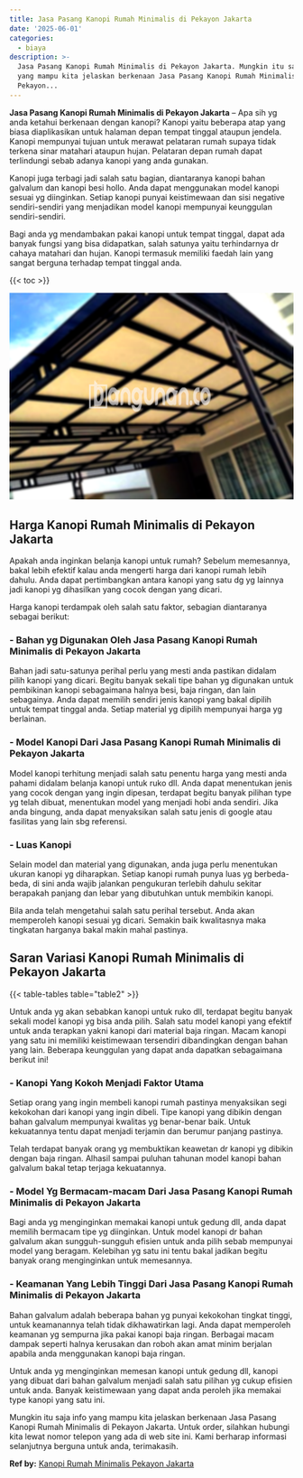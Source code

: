 ```yaml
---
title: Jasa Pasang Kanopi Rumah Minimalis di Pekayon Jakarta
date: '2025-06-01'
categories:
  - biaya
description: >-
  Jasa Pasang Kanopi Rumah Minimalis di Pekayon Jakarta. Mungkin itu saja info
  yang mampu kita jelaskan berkenaan Jasa Pasang Kanopi Rumah Minimalis di
  Pekayon...
---
```


**Jasa Pasang Kanopi Rumah Minimalis di Pekayon Jakarta** – Apa sih yg anda ketahui berkenaan dengan kanopi? Kanopi yaitu beberapa atap yang biasa diaplikasikan untuk halaman depan tempat tinggal ataupun jendela. Kanopi mempunyai tujuan untuk merawat pelataran rumah supaya tidak terkena sinar matahari ataupun hujan. Pelataran depan rumah dapat terlindungi sebab adanya kanopi yang anda gunakan.

Kanopi juga terbagi jadi salah satu bagian, diantaranya kanopi bahan galvalum dan kanopi besi hollo. Anda dapat menggunakan model kanopi sesuai yg diinginkan. Setiap kanopi punyai keistimewaan dan sisi negative sendiri-sendiri yang menjadikan model kanopi mempunyai keunggulan sendiri-sendiri.

Bagi anda yg mendambakan pakai kanopi untuk tempat tinggal, dapat ada banyak fungsi yang bisa didapatkan, salah satunya yaitu terhindarnya dr cahaya matahari dan hujan. Kanopi termasuk memiliki faedah lain yang sangat berguna terhadap tempat tinggal anda.

{{< toc >}}

![Jasa Pasang Kanopi Rumah Minimalis di Pekayon Jakarta](/images/harga-kanopi-minimalis-30.png)

## Harga Kanopi Rumah Minimalis di Pekayon Jakarta

Apakah anda inginkan belanja kanopi untuk rumah? Sebelum memesannya, bakal lebih efektif kalau anda mengerti harga dari kanopi rumah lebih dahulu. Anda dapat pertimbangkan antara kanopi yang satu dg yg lainnya jadi kanopi yg dihasilkan yang cocok dengan yang dicari.

Harga kanopi terdampak oleh salah satu faktor, sebagian diantaranya sebagai berikut:

### \- Bahan yg Digunakan Oleh Jasa Pasang Kanopi Rumah Minimalis di Pekayon Jakarta

Bahan jadi satu-satunya perihal perlu yang mesti anda pastikan didalam pilih kanopi yang dicari. Begitu banyak sekali tipe bahan yg digunakan untuk pembikinan kanopi sebagaimana halnya besi, baja ringan, dan lain sebagainya. Anda dapat memilih sendiri jenis kanopi yang bakal dipilih untuk tempat tinggal anda. Setiap material yg dipilih mempunyai harga yg berlainan.

### \- Model Kanopi Dari Jasa Pasang Kanopi Rumah Minimalis di Pekayon Jakarta

Model kanopi terhitung menjadi salah satu penentu harga yang mesti anda pahami didalam belanja kanopi untuk ruko dll. Anda dapat menentukan jenis yang cocok dengan yang ingin dipesan, terdapat begitu banyak pilihan type yg telah dibuat, menentukan model yang menjadi hobi anda sendiri. Jika anda bingung, anda dapat menyaksikan salah satu jenis di google atau fasilitas yang lain sbg referensi.

### \- Luas Kanopi

Selain model dan material yang digunakan, anda juga perlu menentukan ukuran kanopi yg diharapkan. Setiap kanopi rumah punya luas yg berbeda-beda, di sini anda wajib jalankan pengukuran terlebih dahulu sekitar berapakah panjang dan lebar yang dibutuhkan untuk membikin kanopi.

Bila anda telah mengetahui salah satu perihal tersebut. Anda akan memperoleh kanopi sesuai yg dicari. Semakin baik kwalitasnya maka tingkatan harganya bakal makin mahal pastinya.

## Saran Variasi Kanopi Rumah Minimalis di Pekayon Jakarta

{{< table-tables table="table2" >}}

Untuk anda yg akan sebabkan kanopi untuk ruko dll, terdapat begitu banyak sekali model kanopi yg bisa anda pilih. Salah satu model kanopi yang efektif untuk anda terapkan yakni kanopi dari material baja ringan. Macam kanopi yang satu ini memiliki keistimewaan tersendiri dibandingkan dengan bahan yang lain. Beberapa keunggulan yang dapat anda dapatkan sebagaimana berikut ini!

### \- Kanopi Yang Kokoh Menjadi Faktor Utama

Setiap orang yang ingin membeli kanopi rumah pastinya menyaksikan segi kekokohan dari kanopi yang ingin dibeli. Tipe kanopi yang dibikin dengan bahan galvalum mempunyai kwalitas yg benar-benar baik. Untuk kekuatannya tentu dapat menjadi terjamin dan berumur panjang pastinya.

Telah terdapat banyak orang yg membuktikan keawetan dr kanopi yg dibikin dengan baja ringan. Alhasil sampai puluhan tahunan model kanopi bahan galvalum bakal tetap terjaga kekuatannya.

### \- Model Yg Bermacam-macam Dari Jasa Pasang Kanopi Rumah Minimalis di Pekayon Jakarta

Bagi anda yg menginginkan memakai kanopi untuk gedung dll, anda dapat memilih bermacam tipe yg diinginkan. Untuk model kanopi dr bahan galvalum akan sungguh-sungguh efisien untuk anda pilih sebab mempunyai model yang beragam. Kelebihan yg satu ini tentu bakal jadikan begitu banyak orang menginginkan untuk memesannya.

### \- Keamanan Yang Lebih Tinggi Dari Jasa Pasang Kanopi Rumah Minimalis di Pekayon Jakarta

Bahan galvalum adalah beberapa bahan yg punyai kekokohan tingkat tinggi, untuk keamanannya telah tidak dikhawatirkan lagi. Anda dapat memperoleh keamanan yg sempurna jika pakai kanopi baja ringan. Berbagai macam dampak seperti halnya kerusakan dan roboh akan amat minim berjalan apabila anda menggunakan kanopi baja ringan.

Untuk anda yg menginginkan memesan kanopi untuk gedung dll, kanopi yang dibuat dari bahan galvalum menjadi salah satu pilihan yg cukup efisien untuk anda. Banyak keistimewaan yang dapat anda peroleh jika memakai type kanopi yang satu ini.

Mungkin itu saja info yang mampu kita jelaskan berkenaan Jasa Pasang Kanopi Rumah Minimalis di Pekayon Jakarta. Untuk order, silahkan hubungi kita lewat nomor telepon yang ada di web site ini. Kami berharap informasi selanjutnya berguna untuk anda, terimakasih.

**Ref by:**  [Kanopi Rumah Minimalis Pekayon Jakarta](https://id.wikipedia.org/wiki/Kanopi)
